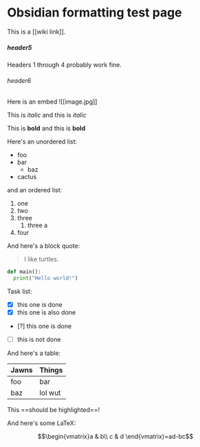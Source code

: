 # Obsidian formatting test page

This is a [[wiki link]].

##### header5

Headers 1 through 4 probably work fine.

###### header6

Here is an embed
![[image.jpg]]

This is *italic* and this is _italic_

This is **bold** and this is __bold__

Here's an unordered list:

- foo
- bar
  - baz
- cactus

and an ordered list:

1. one
1. two
1. three
    1. three a
1. four

And here's a block quote:

> I like turtles.

```python
def main():
  print("Hello world!")
```

Task list:

- [x] this one is done
- [x] this one is also done
- [?] this one is done
- [ ] this is not done


And here's a table:

Jawns | Things
------|--------
foo | bar
baz   | lol wut

This ==should be highlighted==!

And here's some LaTeX:

$$\begin{vmatrix}a & b\\
c & d
\end{vmatrix}=ad-bc$$
